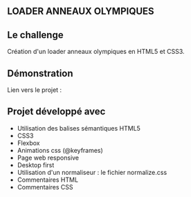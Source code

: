 ## LOADER ANNEAUX OLYMPIQUES

## Le challenge

Création d'un loader anneaux olympiques en HTML5 et CSS3.

## Démonstration

Lien vers le projet :

## Projet développé avec

- Utilisation des balises sémantiques HTML5
- CSS3
- Flexbox
- Animations css (@keyframes)
- Page web responsive
- Desktop first
- Utilisation d'un normaliseur : le fichier normalize.css
- Commentaires HTML
- Commentaires CSS

